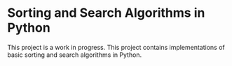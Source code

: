# Sorting and Search Algorithms in Python

This project is a work in progress. This project contains implementations of basic sorting and search algorithms in Python.